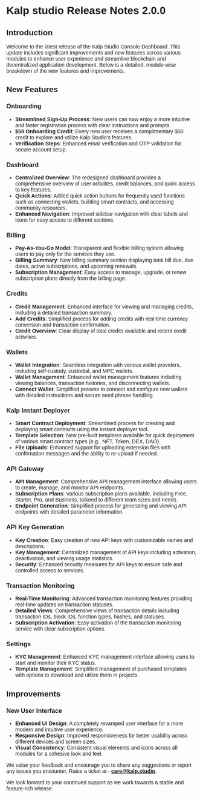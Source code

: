 <style>  body { font-family: "Source Sans 3", sans-serif!important; }</style>

<link  href="https://fonts.googleapis.com/css2?family=Source+Sans+3:ital,wght@0,200..900;1,200..900&display=swap"  rel="stylesheet">  <link  rel="stylesheet"  href="https://fonts.googleapis.com/icon?family=Material+Icons">

# Kalp studio Release Notes 2.0.0

## Introduction

Welcome to the latest release of the Kalp Studio Console Dashboard. This update includes significant improvements and new features across various modules to enhance user experience and streamline blockchain and decentralized application development. Below is a detailed, module-wise breakdown of the new features and improvements.

## New Features

### Onboarding
- **Streamlined Sign-Up Process**: New users can now enjoy a more intuitive and faster registration process with clear instructions and prompts.
- **$50 Onboarding Credit**: Every new user receives a complimentary $50 credit to explore and utilize Kalp Studio’s features.
- **Verification Steps**: Enhanced email verification and OTP validation for secure account setup.

### Dashboard
- **Centralized Overview**: The redesigned dashboard provides a comprehensive overview of user activities, credit balances, and quick access to key features.
- **Quick Actions**: Added quick action buttons for frequently used functions such as connecting wallets, building smart contracts, and accessing community resources.
- **Enhanced Navigation**: Improved sidebar navigation with clear labels and icons for easy access to different sections.

### Billing
- **Pay-As-You-Go Model**: Transparent and flexible billing system allowing users to pay only for the services they use.
- **Billing Summary**: New billing summary section displaying total bill due, due dates, active subscriptions, and upcoming renewals.
- **Subscription Management**: Easy access to manage, upgrade, or renew subscription plans directly from the billing page.

### Credits
- **Credit Management**: Enhanced interface for viewing and managing credits, including a detailed transaction summary.
- **Add Credits**: Simplified process for adding credits with real-time currency conversion and transaction confirmation.
- **Credit Overview**: Clear display of total credits available and recent credit activities.

### Wallets
- **Wallet Integration**: Seamless integration with various wallet providers, including self-custody, custodial, and MPC wallets.
- **Wallet Management**: Enhanced wallet management features including viewing balances, transaction histories, and disconnecting wallets.
- **Connect Wallet**: Simplified process to connect and configure new wallets with detailed instructions and secure seed phrase handling.

### Kalp Instant Deployer
- **Smart Contract Deployment**: Streamlined process for creating and deploying smart contracts using the instant deployer tool.
- **Template Selection**: New pre-built templates available for quick deployment of various smart contract types (e.g., NFT, Token, DEX, DAO).
- **File Uploads**: Enhanced support for uploading extension files with confirmation messages and the ability to re-upload if needed.

### API Gateway
- **API Management**: Comprehensive API management interface allowing users to create, manage, and monitor API endpoints.
- **Subscription Plans**: Various subscription plans available, including Free, Starter, Pro, and Business, tailored to different team sizes and needs.
- **Endpoint Generation**: Simplified process for generating and viewing API endpoints with detailed parameter information.

### API Key Generation
- **Key Creation**: Easy creation of new API keys with customizable names and descriptions.
- **Key Management**: Centralized management of API keys including activation, deactivation, and viewing usage statistics.
- **Security**: Enhanced security measures for API keys to ensure safe and controlled access to services.

### Transaction Monitoring
- **Real-Time Monitoring**: Advanced transaction monitoring features providing real-time updates on transaction statuses.
- **Detailed Views**: Comprehensive views of transaction details including transaction IDs, block IDs, function types, hashes, and statuses.
- **Subscription Activation**: Easy activation of the transaction monitoring service with clear subscription options.

### Settings
- **KYC Management**: Enhanced KYC management interface allowing users to start and monitor their KYC status.
- **Template Management**: Simplified management of purchased templates with options to download and utilize them in projects.

## Improvements
### New User Interface
- **Enhanced UI Design**: A completely revamped user interface for a more modern and intuitive user experience.
- **Responsive Design**: Improved responsiveness for better usability across different devices and screen sizes.
- **Visual Consistency**: Consistent visual elements and icons across all modules for a cohesive look and feel.

We value your feedback and encourage you to share any suggestions or report any issues you encounter, Raise a ticket at - [**care@kalp.studio**](https://care.kalp.studio/support/home).

We look forward to your continued support as we work towards a stable and feature-rich release.